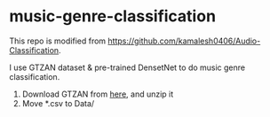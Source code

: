 # music-genre-classification

This repo is modified from https://github.com/kamalesh0406/Audio-Classification.

I use GTZAN dataset & pre-trained DensetNet to do music genre classification.

1. Download GTZAN from [here](https://www.kaggle.com/andradaolteanu/gtzan-dataset-music-genre-classification), and unzip it
2. Move *.csv to Data/
